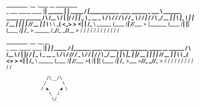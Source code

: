 

_________               .__         .____            __                                _________                            
\_   ___ \_____    ____ |__| ______ |    |   _____ _/  |_____________    ____   ______ \_   ___ \  _______  _____ __  ______
/    \  \/\__  \  /    \|  |/  ___/ |    |   \__  \\   __\_  __ \__  \  /    \ /  ___/ /    \  \/ /  _ \  \/  /  |  \/  ___/
\     \____/ __ \|   |  \  |\___ \  |    |___ / __ \|  |  |  | \// __ \|   |  \\___ \  \     \___(  <_> >    <|  |  /\___ \ 
 \______  (____  /___|  /__/____  > |_______ (____  /__|  |__|  (____  /___|  /____  >  \______  /\____/__/\_ \____//____  >
        \/     \/     \/        \/          \/    \/                 \/     \/     \/          \/            \/          \/ 




_________               .__       .__          __                                                               
\_   ___ \_____    ____ |__| _____|  | _____ _/  |_____________    ____   ______ ____  _______  _____ __  ______
/    \  \/\__  \  /    \|  |/  ___/  | \__  \\   __\_  __ \__  \  /    \ /  ___// ___\/  _ \  \/  /  |  \/  ___/
\     \____/ __ \|   |  \  |\___ \|  |__/ __ \|  |  |  | \// __ \|   |  \\___ \\  \__(  <_> >    <|  |  /\___ \ 
 \______  (____  /___|  /__/____  >____(____  /__|  |__|  (____  /___|  /____  >\___  >____/__/\_ \____//____  >
        \/     \/     \/        \/          \/                 \/     \/     \/     \/           \/          \/ 



                   /\__/\
                  /      \
                 / ◣    ◢ \
                    \  /
                     \/




